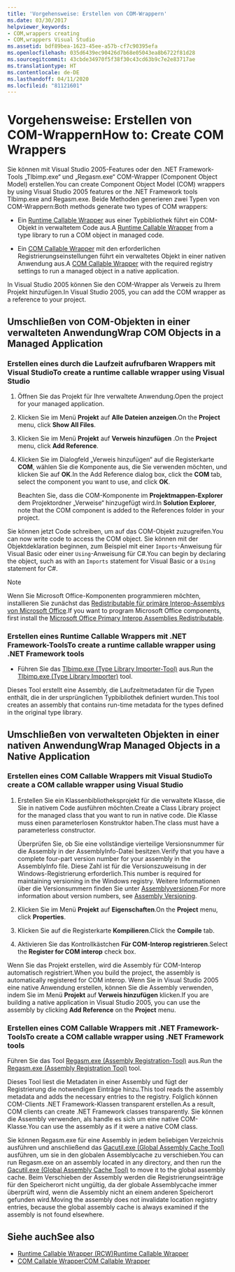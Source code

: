 ```yaml
---
title: 'Vorgehensweise: Erstellen von COM-Wrappern'
ms.date: 03/30/2017
helpviewer_keywords:
- COM,wrappers creating
- COM,wrappers Visual Studio
ms.assetid: bdf89bea-1623-45ee-a57b-cf7c90395efa
ms.openlocfilehash: 035d6439ec90426d7b68e05043ea8b6722f81d28
ms.sourcegitcommit: 43cbde34970f5f38f30c43cd63b9c7e2e83717ae
ms.translationtype: HT
ms.contentlocale: de-DE
ms.lasthandoff: 04/11/2020
ms.locfileid: "81121601"
---
```

# <a name="how-to-create-com-wrappers"></a><span data-ttu-id="e6169-102">Vorgehensweise: Erstellen von COM-Wrappern</span><span class="sxs-lookup"><span data-stu-id="e6169-102">How to: Create COM Wrappers</span></span>

<span data-ttu-id="e6169-103">Sie können mit Visual Studio 2005-Features oder den .NET Framework-Tools „Tlbimp.exe“ und „Regasm.exe“ COM-Wrapper (Component Object Model) erstellen.</span><span class="sxs-lookup"><span data-stu-id="e6169-103">You can create Component Object Model (COM) wrappers by using Visual Studio 2005 features or the .NET Framework tools Tlbimp.exe and Regasm.exe.</span></span> <span data-ttu-id="e6169-104">Beide Methoden generieren zwei Typen von COM-Wrappern:</span><span class="sxs-lookup"><span data-stu-id="e6169-104">Both methods generate two types of COM wrappers:</span></span>

- <span data-ttu-id="e6169-105">Ein [Runtime Callable Wrapper](../../standard/native-interop/runtime-callable-wrapper.md) aus einer Typbibliothek führt ein COM-Objekt in verwaltetem Code aus.</span><span class="sxs-lookup"><span data-stu-id="e6169-105">A [Runtime Callable Wrapper](../../standard/native-interop/runtime-callable-wrapper.md) from a type library to run a COM object in managed code.</span></span>

- <span data-ttu-id="e6169-106">Ein [COM Callable Wrapper](../../standard/native-interop/com-callable-wrapper.md) mit den erforderlichen Registrierungseinstellungen führt ein verwaltetes Objekt in einer nativen Anwendung aus.</span><span class="sxs-lookup"><span data-stu-id="e6169-106">A [COM Callable Wrapper](../../standard/native-interop/com-callable-wrapper.md) with the required registry settings to run a managed object in a native application.</span></span>

<span data-ttu-id="e6169-107">In Visual Studio 2005 können Sie den COM-Wrapper als Verweis zu Ihrem Projekt hinzufügen.</span><span class="sxs-lookup"><span data-stu-id="e6169-107">In Visual Studio 2005, you can add the COM wrapper as a reference to your project.</span></span>

## <a name="wrap-com-objects-in-a-managed-application"></a><span data-ttu-id="e6169-108">Umschließen von COM-Objekten in einer verwalteten Anwendung</span><span class="sxs-lookup"><span data-stu-id="e6169-108">Wrap COM Objects in a Managed Application</span></span>

### <a name="to-create-a-runtime-callable-wrapper-using-visual-studio"></a><span data-ttu-id="e6169-109">Erstellen eines durch die Laufzeit aufrufbaren Wrappers mit Visual Studio</span><span class="sxs-lookup"><span data-stu-id="e6169-109">To create a runtime callable wrapper using Visual Studio</span></span>

1. <span data-ttu-id="e6169-110">Öffnen Sie das Projekt für Ihre verwaltete Anwendung.</span><span class="sxs-lookup"><span data-stu-id="e6169-110">Open the project for your managed application.</span></span>

2. <span data-ttu-id="e6169-111">Klicken Sie im Menü **Projekt** auf **Alle Dateien anzeigen**.</span><span class="sxs-lookup"><span data-stu-id="e6169-111">On the **Project** menu, click **Show All Files**.</span></span>

3. <span data-ttu-id="e6169-112">Klicken Sie im Menü **Projekt** auf **Verweis hinzufügen** .</span><span class="sxs-lookup"><span data-stu-id="e6169-112">On the **Project** menu, click **Add Reference**.</span></span>

4. <span data-ttu-id="e6169-113">Klicken Sie im Dialogfeld „Verweis hinzufügen“ auf die Registerkarte **COM**, wählen Sie die Komponente aus, die Sie verwenden möchten, und klicken Sie auf **OK**.</span><span class="sxs-lookup"><span data-stu-id="e6169-113">In the Add Reference dialog box, click the **COM** tab, select the component you want to use, and click **OK**.</span></span>

     <span data-ttu-id="e6169-114">Beachten Sie, dass die COM-Komponente im **Projektmappen-Explorer** dem Projektordner „Verweise“ hinzugefügt wird.</span><span class="sxs-lookup"><span data-stu-id="e6169-114">In **Solution Explorer**, note that the COM component is added to the References folder in your project.</span></span>

<span data-ttu-id="e6169-115">Sie können jetzt Code schreiben, um auf das COM-Objekt zuzugreifen.</span><span class="sxs-lookup"><span data-stu-id="e6169-115">You can now write code to access the COM object.</span></span> <span data-ttu-id="e6169-116">Sie können mit der Objektdeklaration beginnen, zum Beispiel mit einer `Imports`-Anweisung für Visual Basic oder einer `Using`-Anweisung für C#.</span><span class="sxs-lookup"><span data-stu-id="e6169-116">You can begin by declaring the object, such as with an `Imports` statement for Visual Basic or a `Using` statement for C#.</span></span>

> [!NOTE]
> <span data-ttu-id="e6169-117">Wenn Sie Microsoft Office-Komponenten programmieren möchten, installieren Sie zunächst das [Redistributable für primäre Interop-Assemblys von Microsoft Office](https://www.microsoft.com/Download/details.aspx?id=3508).</span><span class="sxs-lookup"><span data-stu-id="e6169-117">If you want to program Microsoft Office components, first install the [Microsoft Office Primary Interop Assemblies Redistributable](https://www.microsoft.com/Download/details.aspx?id=3508).</span></span>
  
### <a name="to-create-a-runtime-callable-wrapper-using-net-framework-tools"></a><span data-ttu-id="e6169-118">Erstellen eines Runtime Callable Wrappers mit .NET Framework-Tools</span><span class="sxs-lookup"><span data-stu-id="e6169-118">To create a runtime callable wrapper using .NET Framework tools</span></span>  
  
- <span data-ttu-id="e6169-119">Führen Sie das [Tlbimp.exe (Type Library Importer-Tool)](../tools/tlbimp-exe-type-library-importer.md) aus.</span><span class="sxs-lookup"><span data-stu-id="e6169-119">Run the [Tlbimp.exe (Type Library Importer)](../tools/tlbimp-exe-type-library-importer.md) tool.</span></span>  
  
 <span data-ttu-id="e6169-120">Dieses Tool erstellt eine Assembly, die Laufzeitmetadaten für die Typen enthält, die in der ursprünglichen Typbibliothek definiert wurden.</span><span class="sxs-lookup"><span data-stu-id="e6169-120">This tool creates an assembly that contains run-time metadata for the types defined in the original type library.</span></span>  
  
## <a name="wrap-managed-objects-in-a-native-application"></a><span data-ttu-id="e6169-121">Umschließen von verwalteten Objekten in einer nativen Anwendung</span><span class="sxs-lookup"><span data-stu-id="e6169-121">Wrap Managed Objects in a Native Application</span></span>  
  
### <a name="to-create-a-com-callable-wrapper-using-visual-studio"></a><span data-ttu-id="e6169-122">Erstellen eines COM Callable Wrappers mit Visual Studio</span><span class="sxs-lookup"><span data-stu-id="e6169-122">To create a COM callable wrapper using Visual Studio</span></span>  
  
1. <span data-ttu-id="e6169-123">Erstellen Sie ein Klassenbibliotheksprojekt für die verwaltete Klasse, die Sie in nativem Code ausführen möchten.</span><span class="sxs-lookup"><span data-stu-id="e6169-123">Create a Class Library project for the managed class that you want to run in native code.</span></span> <span data-ttu-id="e6169-124">Die Klasse muss einen parameterlosen Konstruktor haben.</span><span class="sxs-lookup"><span data-stu-id="e6169-124">The class must have a parameterless constructor.</span></span>  
  
     <span data-ttu-id="e6169-125">Überprüfen Sie, ob Sie eine vollständige vierteilige Versionsnummer für die Assembly in der AssemblyInfo-Datei besitzen.</span><span class="sxs-lookup"><span data-stu-id="e6169-125">Verify that you have a complete four-part version number for your assembly in the AssemblyInfo file.</span></span> <span data-ttu-id="e6169-126">Diese Zahl ist für die Versionszuweisung in der Windows-Registrierung erforderlich.</span><span class="sxs-lookup"><span data-stu-id="e6169-126">This number is required for maintaining versioning in the Windows registry.</span></span> <span data-ttu-id="e6169-127">Weitere Informationen über die Versionsummern finden Sie unter [Assemblyversionen](../../standard/assembly/versioning.md).</span><span class="sxs-lookup"><span data-stu-id="e6169-127">For more information about version numbers, see [Assembly Versioning](../../standard/assembly/versioning.md).</span></span>  
  
2. <span data-ttu-id="e6169-128">Klicken Sie im Menü **Projekt** auf **Eigenschaften**.</span><span class="sxs-lookup"><span data-stu-id="e6169-128">On the **Project** menu, click **Properties**.</span></span>  
  
3. <span data-ttu-id="e6169-129">Klicken Sie auf die Registerkarte **Kompilieren**.</span><span class="sxs-lookup"><span data-stu-id="e6169-129">Click the **Compile** tab.</span></span>  
  
4. <span data-ttu-id="e6169-130">Aktivieren Sie das Kontrollkästchen **Für COM-Interop registrieren**.</span><span class="sxs-lookup"><span data-stu-id="e6169-130">Select the **Register for COM interop** check box.</span></span>  
  
 <span data-ttu-id="e6169-131">Wenn Sie das Projekt erstellen, wird die Assembly für COM-Interop automatisch registriert.</span><span class="sxs-lookup"><span data-stu-id="e6169-131">When you build the project, the assembly is automatically registered for COM interop.</span></span> <span data-ttu-id="e6169-132">Wenn Sie in Visual Studio 2005 eine native Anwendung erstellen, können Sie die Assembly verwenden, indem Sie im Menü **Projekt** auf **Verweis hinzufügen** klicken.</span><span class="sxs-lookup"><span data-stu-id="e6169-132">If you are building a native application in Visual Studio 2005, you can use the assembly by clicking **Add Reference** on the **Project** menu.</span></span>  
  
### <a name="to-create-a-com-callable-wrapper-using-net-framework-tools"></a><span data-ttu-id="e6169-133">Erstellen eines COM Callable Wrappers mit .NET Framework-Tools</span><span class="sxs-lookup"><span data-stu-id="e6169-133">To create a COM callable wrapper using .NET Framework tools</span></span>  
  
<span data-ttu-id="e6169-134">Führen Sie das Tool [Regasm.exe (Assembly Registration-Tool)](../tools/regasm-exe-assembly-registration-tool.md) aus.</span><span class="sxs-lookup"><span data-stu-id="e6169-134">Run the [Regasm.exe (Assembly Registration Tool)](../tools/regasm-exe-assembly-registration-tool.md) tool.</span></span>  
  
<span data-ttu-id="e6169-135">Dieses Tool liest die Metadaten in einer Assembly und fügt der Registrierung die notwendigen Einträge hinzu.</span><span class="sxs-lookup"><span data-stu-id="e6169-135">This tool reads the assembly metadata and adds the necessary entries to the registry.</span></span> <span data-ttu-id="e6169-136">Folglich können COM-Clients .NET Framework-Klassen transparent erstellen.</span><span class="sxs-lookup"><span data-stu-id="e6169-136">As a result, COM clients can create .NET Framework classes transparently.</span></span> <span data-ttu-id="e6169-137">Sie können die Assembly verwenden, als handle es sich um eine native COM-Klasse.</span><span class="sxs-lookup"><span data-stu-id="e6169-137">You can use the assembly as if it were a native COM class.</span></span>  
  
<span data-ttu-id="e6169-138">Sie können Regasm.exe für eine Assembly in jedem beliebigen Verzeichnis ausführen und anschließend das [Gacutil.exe (Global Assembly Cache Tool)](../tools/gacutil-exe-gac-tool.md) ausführen, um sie in den globalen Assemblycache zu verschieben.</span><span class="sxs-lookup"><span data-stu-id="e6169-138">You can run Regasm.exe on an assembly located in any directory, and then run the [Gacutil.exe (Global Assembly Cache Tool)](../tools/gacutil-exe-gac-tool.md) to move it to the global assembly cache.</span></span> <span data-ttu-id="e6169-139">Beim Verschieben der Assembly werden die Registrierungseinträge für den Speicherort nicht ungültig, da der globale Assemblycache immer überprüft wird, wenn die Assembly nicht an einem anderen Speicherort gefunden wird.</span><span class="sxs-lookup"><span data-stu-id="e6169-139">Moving the assembly does not invalidate location registry entries, because the global assembly cache is always examined if the assembly is not found elsewhere.</span></span>  
  
## <a name="see-also"></a><span data-ttu-id="e6169-140">Siehe auch</span><span class="sxs-lookup"><span data-stu-id="e6169-140">See also</span></span>

- [<span data-ttu-id="e6169-141">Runtime Callable Wrapper (RCW)</span><span class="sxs-lookup"><span data-stu-id="e6169-141">Runtime Callable Wrapper</span></span>](../../standard/native-interop/runtime-callable-wrapper.md)
- [<span data-ttu-id="e6169-142">COM Callable Wrapper</span><span class="sxs-lookup"><span data-stu-id="e6169-142">COM Callable Wrapper</span></span>](../../standard/native-interop/com-callable-wrapper.md)
